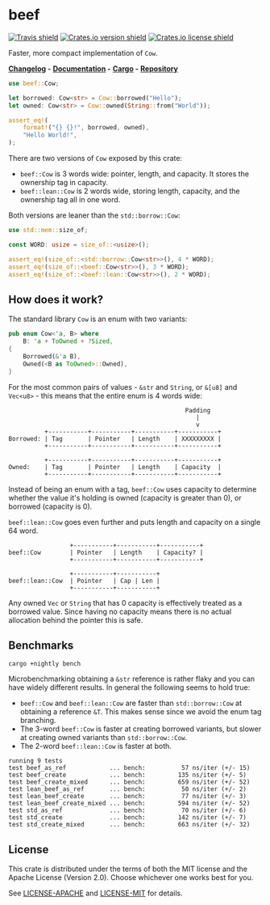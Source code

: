 # beef

[![Travis shield](https://travis-ci.org/maciejhirsz/beef.svg)](https://travis-ci.org/maciejhirsz/beef)
[![Crates.io version shield](https://img.shields.io/crates/v/beef.svg)](https://crates.io/crates/beef)
[![Crates.io license shield](https://img.shields.io/crates/l/beef.svg)](https://crates.io/crates/beef)

Faster, more compact implementation of `Cow`.

**[Changelog](https://github.com/maciejhirsz/beef/releases) -**
**[Documentation](https://docs.rs/beef/) -**
**[Cargo](https://crates.io/crates/beef) -**
**[Repository](https://github.com/maciejhirsz/beef)**

```rust
use beef::Cow;

let borrowed: Cow<str> = Cow::borrowed("Hello");
let owned: Cow<str> = Cow::owned(String::from("World"));

assert_eq!(
    format!("{} {}!", borrowed, owned),
    "Hello World!",
);
```

There are two versions of `Cow` exposed by this crate:

+ `beef::Cow` is 3 words wide: pointer, length, and capacity. It stores the ownership tag in capacity.
+ `beef::lean::Cow` is 2 words wide, storing length, capacity, and the ownership tag all in one word.

Both versions are leaner than the `std::borrow::Cow`:

```rust
use std::mem::size_of;

const WORD: usize = size_of::<usize>();

assert_eq!(size_of::<std::borrow::Cow<str>>(), 4 * WORD);
assert_eq!(size_of::<beef::Cow<str>>(), 3 * WORD);
assert_eq!(size_of::<beef::lean::Cow<str>>(), 2 * WORD);
```

## How does it work?

The standard library `Cow` is an enum with two variants:

```rust
pub enum Cow<'a, B> where
    B: 'a + ToOwned + ?Sized,
{
    Borrowed(&'a B),
    Owned(<B as ToOwned>::Owned),
}
```

For the most common pairs of values - `&str` and `String`, or `&[u8]` and `Vec<u8>` - this
means that the entire enum is 4 words wide:

```text
                                                 Padding
                                                    |
                                                    v
          +-----------+-----------+-----------+-----------+
Borrowed: | Tag       | Pointer   | Length    | XXXXXXXXX |
          +-----------+-----------+-----------+-----------+

          +-----------+-----------+-----------+-----------+
Owned:    | Tag       | Pointer   | Length    | Capacity  |
          +-----------+-----------+-----------+-----------+
```

Instead of being an enum with a tag, `beef::Cow` uses capacity to determine whether the
value it's holding is owned (capacity is greater than 0), or borrowed (capacity is 0).

`beef::lean::Cow` goes even further and puts length and capacity on a single 64 word.

```text
                 +-----------+-----------+-----------+
beef::Cow        | Pointer   | Length    | Capacity? |
                 +-----------+-----------+-----------+

                 +-----------+-----------+
beef::lean::Cow  | Pointer   | Cap | Len |
                 +-----------+-----------+
```

Any owned `Vec` or `String` that has 0 capacity is effectively treated as a borrowed
value. Since having no capacity means there is no actual allocation behind the pointer
this is safe.

## Benchmarks

```
cargo +nightly bench
```

Microbenchmarking obtaining a `&str` reference is rather flaky and you can have widely different results. In general the following seems to hold true:

+ `beef::Cow` and `beef::lean::Cow` are faster than `std::borrow::Cow` at obtaining a reference `&T`. This makes sense since we avoid the enum tag branching.
+ The 3-word `beef::Cow` is faster at creating borrowed variants, but slower at creating owned variants than `std::borrow::Cow`.
+ The 2-word `beef::lean::Cow` is faster at both.

```
running 9 tests
test beef_as_ref            ... bench:          57 ns/iter (+/- 15)
test beef_create            ... bench:         135 ns/iter (+/- 5)
test beef_create_mixed      ... bench:         659 ns/iter (+/- 52)
test lean_beef_as_ref       ... bench:          50 ns/iter (+/- 2)
test lean_beef_create       ... bench:          77 ns/iter (+/- 3)
test lean_beef_create_mixed ... bench:         594 ns/iter (+/- 52)
test std_as_ref             ... bench:          70 ns/iter (+/- 6)
test std_create             ... bench:         142 ns/iter (+/- 7)
test std_create_mixed       ... bench:         663 ns/iter (+/- 32)
```

## License

This crate is distributed under the terms of both the MIT license
and the Apache License (Version 2.0). Choose whichever one works best for you.

See [LICENSE-APACHE](LICENSE-APACHE) and [LICENSE-MIT](LICENSE-MIT) for details.
